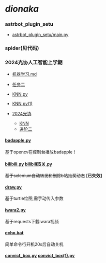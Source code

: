# *dionaka*

### astrbot_plugin_setu

  - [astrbot_plugin_setu/main.py](main.py)
  

### spider(见代码)

### 2024光协人工智能上学期
  - [机器学习.md](机器学习.md)
  - [任务二](new.py)
  - [KNN.py](KNN.py)
  - [KNN.py(1)](KNN.py(1))
  - [2024光协](2024光协)
    
    - [KNN](2024光协/KNN)
    - [进阶二](2024光协/进阶二)

#### [badapple.py](badapple.py) 

  基于opencv在控制台播放badapple！

#### [bilibili.py](bilibili.py) [bilibili取关.py](bilibili取关.py)

  ~~基于selenium自动转发和删除b站抽奖动态~~ **[已失效]**

#### [draw.py](draw.py)

  基于turtle绘图,需手动传入参数

#### [iwara2.py](iwara2.py)

  基于requests下载iwara视频
  
#### [echo.bat](echo.bat)

  简单命令行开机20s后自动关机

#### [convict_box.py](convict_box.py) [convict_box(1).py](convict_box(1).py)


 
